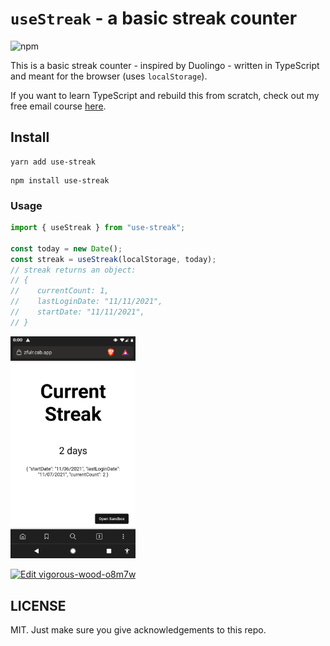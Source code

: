 # `useStreak` - a basic streak counter

![npm](https://img.shields.io/npm/v/use-streak)

This is a basic streak counter - inspired by Duolingo - written in TypeScript and meant for the browser (uses `localStorage`).

If you want to learn TypeScript and rebuild this from scratch, check out my free email course [here](https://www.typescriptcourse.com/build-a-typescript-project-from-scratch).

## Install

```shell
yarn add use-streak
```

```shell
npm install use-streak
```

### Usage

```typescript
import { useStreak } from "use-streak";

const today = new Date();
const streak = useStreak(localStorage, today);
// streak returns an object:
// {
//    currentCount: 1,
//    lastLoginDate: "11/11/2021",
//    startDate: "11/11/2021",
// }
```

<img src="./streak-demo.png" alt="screenshot of streak demo" width="200" />

[![Edit vigorous-wood-o8m7w](https://codesandbox.io/static/img/play-codesandbox.svg)](https://codesandbox.io/s/vigorous-wood-o8m7w?fontsize=14&hidenavigation=1&theme=dark)

## LICENSE

MIT. Just make sure you give acknowledgements to this repo.
